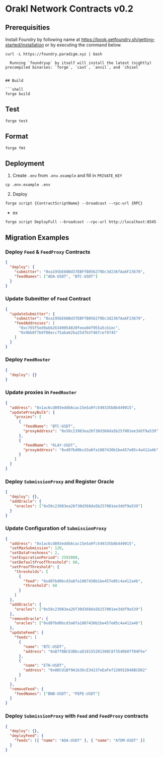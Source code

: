 # Orakl Network Contracts v0.2

## Prerequisities

Install Foundry by following name at https://book.getfoundry.sh/getting-started/installation or by executing the command below.

````shell
curl -L https://foundry.paradigm.xyz | bash

  Running `foundryup` by itself will install the latest (nightly) precompiled binaries: `forge`, `cast`, `anvil`, and `chisel`


## Build

```shell
forge build
````

## Test

```shell
forge test
```

## Format

```shell
forge fmt
```

## Deployment

1. Create `.env` from `.env.example` and fill in `PRIVATE_KEY`

```
cp .env.example .env
```

2. Deploy

```shell
forge script {ContractScriptName} --broadcast --rpc-url {RPC}
```

- ex

```shell
forge script DeployFull --broadcast --rpc-url http://localhost:8545
```

## Migration Examples

### Deploy `Feed` & `FeedProxy` Contracts

```json
{
  "deploy": {
    "submitter": "0xa195bE68Bd37EBFfB056279Dc3d236fAa6F23670",
    "feedNames": ["ADA-USDT", "BTC-USDT"]
  }
}
```

### Update Submitter of `Feed` Contract

```json
{
  "updateSubmitter": {
    "submitter": "0xa195bE68Bd37EBFfB056279Dc3d236fAa6F23670",
    "feedAddresses": [
      "0xc765f5ed9abb26349054020feea04f955a5cb1ec",
      "0x9bb8f7b9f08ecc75aba62ba25d7b3f46fce79745"
    ]
  }
}
```

### Deploy `FeedRouter`

```json
{
  "deploy": {}
}
```

### Update proxies in `FeedRouter`

```json
{
  "address": "0x1ac6cd893eddb6cac15e5a9fc549335b8b449015",
  "updateProxyBulk": {
    "proxies": [
      {
        "feedName": "BTC-USDT",
        "proxyAddress": "0x50c23983ea26f30d368da5b257001ee3ddf9a539"
      },
      {
        "feedName": "KLAY-USDT",
        "proxyAddress": "0xd07bd0bcd3a8fa1087430b1be457e05c4a412a4b"
      }
    ]
  }
}
```

### Deploy `SubmissionProxy` and Register Oracle

```json
{
  "deploy": {},
  "addOracle": {
    "oracles": ["0x50c23983ea26f30d368da5b257001ee3ddf9a539"]
  }
}
```

### Update Configuration of `SubmissionProxy`

```json
{
  "address": "0x1ac6cd893eddb6cac15e5a9fc549335b8b449015",
  "setMaxSubmission": 120,
  "setDataFreshness": 2,
  "setExpirationPeriod": 2592000,
  "setDefaultProofThreshold": 80,
  "setProofThreshold": {
    "thresholds": [
      {
        "feed": "0xd07bd0bcd3a8fa1087430b1be457e05c4a412a4b",
        "threshold": 60
      }
    ]
  },
  "addOracle": {
    "oracles": ["0x50c23983ea26f30d368da5b257001ee3ddf9a539"]
  },
  "removeOracle": {
    "oracles": ["0xd07bd0bcd3a8fa1087430b1be457e05c4a412a4b"]
  },
  "updateFeed": {
    "feeds": [
      {
        "name": "BTC-USDT",
        "address": "0xB7f8BC63BbcaD18155201308C8f3540b07f84F5e"
      },
      {
        "name": "ETH-USDT",
        "address": "0x0DCd1Bf9A1b36cE34237eEaFef220932846BCD82"
      }
    ]
  },
  "removeFeed": {
    "feedNames": ["BNB-USDT", "PEPE-USDT"]
  }
}
```

### Deploy `SubmissionProxy` with `Feed` and `FeedProxy` contracts

```json
{
  "deploy": {},
  "deployFeed": {
    "feeds": [{ "name": "ADA-USDT" }, { "name": "ATOM-USDT" }]
  }
}
```
